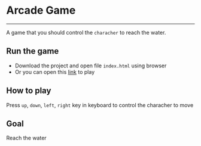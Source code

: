 # Arcade Game
-------

A game that you should control the `characher` to reach the water.

## Run the game

- Download the project and open file `index.html` using browser
- Or you can open this [link](https://poblue.github.io/Arcade-Game/) to play

## How to play

Press `up`, `down`, `left`, `right` key in keyboard to control the characher to move

## Goal

Reach the water

